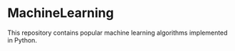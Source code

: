 # MachineLearning

This repository contains popular machine learning algorithms implemented in Python.
